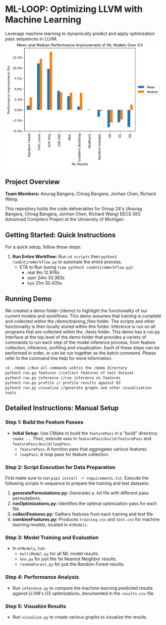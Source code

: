 # ML-LOOP: Optimizing LLVM with Machine Learning
Leverage machine learning to dynamically predict and apply optimization pass sequences in LLVM. 
![alt text](https://github.com/EECS-583-Group-24/ML-LOOP/blob/main/figures/Total_Models_Improvement_O3.png)
## Project Overview
**Team Members:** Anurag Bangera, Chirag Bangera, Jonhan Chen, Richard Wang.

This repository holds the code deliverables for Group 24's (Anurag Bangera, Chirag Bangera, Jonhan Chen, Richard Wang) EECS 583 Advanced Compilers Project at the University of Michigan.

## Getting Started: Quick Instructions
For a quick setup, follow these steps:

1. **Run Entire Workflow:** 
   Run `cd scripts` then `python3 runEntireWorkflow.py` to automate the entire process.
   - ETA to Run (using `time python3 runEntireWorkflow.py`):
      - real    9m 12.976s
      - user    24m 33.383s
      - sys     21m 30.435s
## Running Demo
We created a demo folder (/demo) to highlight the functionality of our current models and workflows. This demo assumes that training is complete and collected within the /demo/training_files folder. The scripts and other functionality is then locally stored within this folder. Inference is run on all programs that are collected within the ./tests folder. This demo has a run.py interface at the top level of the demo folder that provides a variety of commands to run each step of the model inference process, from feature collection, inference, profiling and visualization. Each of these steps can be performed in order, or can be run together as the batch command. Please refer to the command line help for more information. 
```
cd ./demo //Run all commands wihtin the /demo directory
python3 run.py features //collect features of test dataset
python3 run.py inference //run inference on features
python3 run.py profile // profile results against O3
python3 run.py visualize //generate graphs and other visualization tools
```
## Detailed Instructions: Manual Setup

### Step 1: Build the Feature Passes
- **Initial Setup:** 
  Use CMake to build the `featurePass` in a "build" directory: `cmake ..`. Then, execute `make` in `featurePass/build/featurePass` and `featurePass/build/loopPass`.
  - `featurePass`: A function pass that aggregates various features.
  - `loopPass`: A loop pass for feature collection.

### Step 2: Script Execution for Data Preparation
First make sure to run `pip3 install -r requirements.txt`. Execute the following scripts in sequence to prepare the training and test datasets:

1. **generatePermutations.py:** 
   Generates a .txt file with different pass permutations.
2. **runOptimizations.py:** 
   Identifies the optimal optimization pass for each file.
3. **collectFeatures.py:** 
   Gathers features from each training and test file.
4. **combineFeatures.py:** 
   Produces `training.csv` and `test.csv` for machine learning models, located in `mlModels`.

### Step 3: Model Training and Evaluation
- In `mlModels`, run:
  - `multiModel.py` for all ML model results.
  - `knn.py` for just the 1st Nearest Neighbor results.
  - `randomForest.py` for just the Random Forest results.

### Step 4: Performance Analysis
- Run `inference.py` to compare the machine learning predicted results against LLVM's O3 optimizations, documented in the `results.csv` file.

### Step 5: Visualize Results
- Run `visualize.py` to create various graphs to visualize the results.


